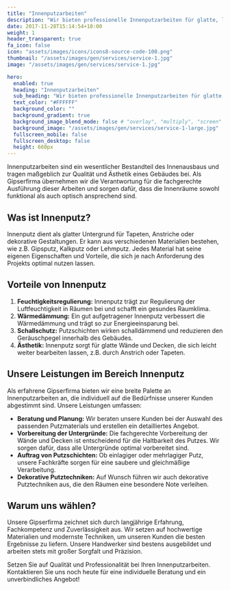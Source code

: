 ```yaml
---
title: "Innenputzarbeiten"
description: "Wir bieten professionelle Innenputzarbeiten für glatte, langlebige und ästhetisch ansprechende Wände und Decken."
date: 2017-11-28T15:14:54+10:00
weight: 1
header_transparent: true
fa_icon: false
icon: "assets/images/icons/icons8-source-code-100.png"
thumbnail: "/assets/images/gen/services/service-1.jpg"
image: "/assets/images/gen/services/service-1.jpg"

hero:
  enabled: true
  heading: "Innenputzarbeiten"
  sub_heading: "Wir bieten professionelle Innenputzarbeiten für glatte, langlebige und ästhetisch ansprechende Wände und Decken."
  text_color: "#FFFFFF"
  background_color: ""
  background_gradient: true
  background_image_blend_mode: false # "overlay", "multiply", "screen"
  background_image: "/assets/images/gen/services/service-1-large.jpg"
  fullscreen_mobile: false
  fullscreen_desktop: false
  height: 660px
---
```


Innenputzarbeiten sind ein wesentlicher Bestandteil des Innenausbaus und tragen maßgeblich zur Qualität und Ästhetik eines Gebäudes bei. Als Gipserfirma übernehmen wir die Verantwortung für die fachgerechte Ausführung dieser Arbeiten und sorgen dafür, dass die Innenräume sowohl funktional als auch optisch ansprechend sind.

## Was ist Innenputz?

Innenputz dient als glatter Untergrund für Tapeten, Anstriche oder dekorative Gestaltungen. Er kann aus verschiedenen Materialien bestehen, wie z.B. Gipsputz, Kalkputz oder Lehmputz. Jedes Material hat seine eigenen Eigenschaften und Vorteile, die sich je nach Anforderung des Projekts optimal nutzen lassen.

## Vorteile von Innenputz

1. **Feuchtigkeitsregulierung:** Innenputz trägt zur Regulierung der Luftfeuchtigkeit in Räumen bei und schafft ein gesundes Raumklima.
2. **Wärmedämmung:** Ein gut aufgetragener Innenputz verbessert die Wärmedämmung und trägt so zur Energieeinsparung bei.
3. **Schallschutz:** Putzschichten wirken schalldämmend und reduzieren den Geräuschpegel innerhalb des Gebäudes.
4. **Ästhetik:** Innenputz sorgt für glatte Wände und Decken, die sich leicht weiter bearbeiten lassen, z.B. durch Anstrich oder Tapeten.

## Unsere Leistungen im Bereich Innenputz

Als erfahrene Gipserfirma bieten wir eine breite Palette an Innenputzarbeiten an, die individuell auf die Bedürfnisse unserer Kunden abgestimmt sind. Unsere Leistungen umfassen:

- **Beratung und Planung:** Wir beraten unsere Kunden bei der Auswahl des passenden Putzmaterials und erstellen ein detailliertes Angebot.
- **Vorbereitung der Untergründe:** Die fachgerechte Vorbereitung der Wände und Decken ist entscheidend für die Haltbarkeit des Putzes. Wir sorgen dafür, dass alle Untergründe optimal vorbereitet sind.
- **Auftrag von Putzschichten:** Ob einlagiger oder mehrlagiger Putz, unsere Fachkräfte sorgen für eine saubere und gleichmäßige Verarbeitung.
- **Dekorative Putztechniken:** Auf Wunsch führen wir auch dekorative Putztechniken aus, die den Räumen eine besondere Note verleihen.

## Warum uns wählen?

Unsere Gipserfirma zeichnet sich durch langjährige Erfahrung, Fachkompetenz und Zuverlässigkeit aus. Wir setzen auf hochwertige Materialien und modernste Techniken, um unseren Kunden die besten Ergebnisse zu liefern. Unsere Handwerker sind bestens ausgebildet und arbeiten stets mit großer Sorgfalt und Präzision.

Setzen Sie auf Qualität und Professionalität bei Ihren Innenputzarbeiten. Kontaktieren Sie uns noch heute für eine individuelle Beratung und ein unverbindliches Angebot!
